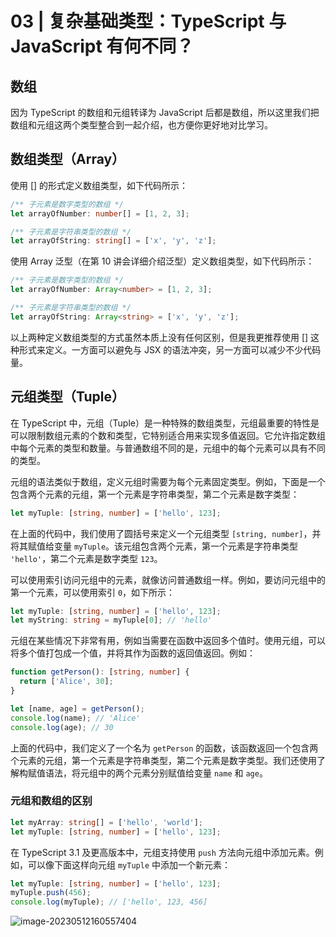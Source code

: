 # 03 | 复杂基础类型：TypeScript 与 JavaScript 有何不同？

## 数组

因为 TypeScript 的数组和元组转译为 JavaScript 后都是数组，所以这里我们把数组和元组这两个类型整合到一起介绍，也方便你更好地对比学习。

## 数组类型（Array）

使用 [] 的形式定义数组类型，如下代码所示：

```ts
/** 子元素是数字类型的数组 */
let arrayOfNumber: number[] = [1, 2, 3];

/** 子元素是字符串类型的数组 */
let arrayOfString: string[] = ['x', 'y', 'z'];
```

使用 Array 泛型（在第 10 讲会详细介绍泛型）定义数组类型，如下代码所示：

```ts
/** 子元素是数字类型的数组 */
let arrayOfNumber: Array<number> = [1, 2, 3];

/** 子元素是字符串类型的数组 */
let arrayOfString: Array<string> = ['x', 'y', 'z'];
```



以上两种定义数组类型的方式虽然本质上没有任何区别，但是我更推荐使用 [] 这种形式来定义。一方面可以避免与 JSX 的语法冲突，另一方面可以减少不少代码量。

## 元组类型（Tuple）

在 TypeScript 中，元组（Tuple）是一种特殊的数组类型，元组最重要的特性是可以限制数组元素的个数和类型，它特别适合用来实现多值返回。它允许指定数组中每个元素的类型和数量。与普通数组不同的是，元组中的每个元素可以具有不同的类型。

元组的语法类似于数组，定义元组时需要为每个元素固定类型。例如，下面是一个包含两个元素的元组，第一个元素是字符串类型，第二个元素是数字类型：

```ts
let myTuple: [string, number] = ['hello', 123];
```

在上面的代码中，我们使用了圆括号来定义一个元组类型 `[string, number]`，并将其赋值给变量 `myTuple`。该元组包含两个元素，第一个元素是字符串类型 `'hello'`，第二个元素是数字类型 `123`。

可以使用索引访问元组中的元素，就像访问普通数组一样。例如，要访问元组中的第一个元素，可以使用索引 `0`，如下所示：

```ts
let myTuple: [string, number] = ['hello', 123];
let myString: string = myTuple[0]; // 'hello'
```

元组在某些情况下非常有用，例如当需要在函数中返回多个值时。使用元组，可以将多个值打包成一个值，并将其作为函数的返回值返回。例如：

```ts
function getPerson(): [string, number] {
  return ['Alice', 30];
}

let [name, age] = getPerson();
console.log(name); // 'Alice'
console.log(age); // 30
```

上面的代码中，我们定义了一个名为 `getPerson` 的函数，该函数返回一个包含两个元素的元组，第一个元素是字符串类型，第二个元素是数字类型。我们还使用了解构赋值语法，将元组中的两个元素分别赋值给变量 `name` 和 `age`。

### 元组和数组的区别

```ts
let myArray: string[] = ['hello', 'world'];
let myTuple: [string, number] = ['hello', 123];
```

在 TypeScript 3.1 及更高版本中，元组支持使用 `push` 方法向元组中添加元素。例如，可以像下面这样向元组 `myTuple` 中添加一个新元素：

```ts
let myTuple: [string, number] = ['hello', 123];
myTuple.push(456);
console.log(myTuple); // ['hello', 123, 456]
```

![image-20230512160557404](https://s2.loli.net/2023/05/12/ylXgoTFVhr1zumw.png)
